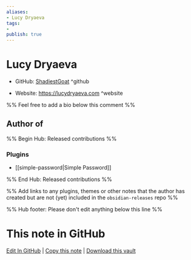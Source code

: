 ```yaml
---
aliases:
- Lucy Dryaeva
tags:
- 
publish: true
---
```


# Lucy Dryaeva

- GitHub: [ShadiestGoat](https://github.com/ShadiestGoat/) ^github
<!-- - Discord: `@` ^discord-->
- Website: <https://lucydryaeva.com> ^website
<!-- - [[Publish sites|Publish site]]: <https://> ^publish-->

%% Feel free to add a bio below this comment %%


## Author of

%% Begin Hub: Released contributions %%
### Plugins
- [[simple-password|Simple Password]]

%% End Hub: Released contributions %%

%% Add links to any plugins, themes or other notes that the author has created but are not (yet) included in the `obsidian-releases` repo %%

<!--
### Unlisted plugins
-->

<!--
### Others
-->

<!--
## Sponsor this author
-->

<!-- - [[GitHub sponsors]]: [Sponsor @ShadiestGoat on GitHub Sponsors](https://github.com/sponsors/ShadiestGoat) ^github-sponsor-->
<!-- - [[Buy me a coffee]]: <https://> ^buy-me-a-coffee-->
<!-- - [[PayPal]]: <https://> ^paypal-->
<!-- - [[Patreon]]: <https://> ^patreon-->

<!--
## Follow this author
-->

<!-- - [[YouTube Channels|On YouTube]]: <https://> ^youtube-->
<!-- - Twitter: <https://> ^twitter-->
<!-- - ... -->

%% Hub footer: Please don't edit anything below this line %%

# This note in GitHub

<span class="git-footer">[Edit In GitHub](https://github.dev/obsidian-community/obsidian-hub/blob/main/01%20-%20Community/People/ShadiestGoat.md "git-hub-edit-note") | [Copy this note](https://raw.githubusercontent.com/obsidian-community/obsidian-hub/main/01%20-%20Community/People/ShadiestGoat.md "git-hub-copy-note") | [Download this vault](https://github.com/obsidian-community/obsidian-hub/archive/refs/heads/main.zip "git-hub-download-vault") </span>
